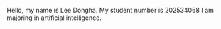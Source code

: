 Hello, my name is Lee Dongha. 
My student number is 202534068
I am majoring in artificial intelligence.
